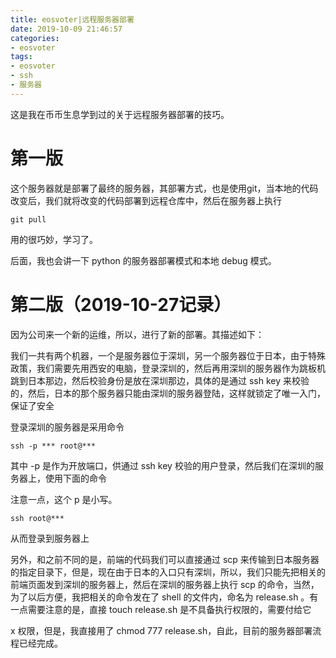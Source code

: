 ```yaml
---
title: eosvoter|远程服务器部署
date: 2019-10-09 21:46:57
categories:
- eosvoter
tags:
- eosvoter
- ssh
- 服务器
---
```

这是我在币币生息学到过的关于远程服务器部署的技巧。

<!-- more -->

# 第一版

这个服务器就是部署了最终的服务器，其部署方式，也是使用git，当本地的代码改变后，我们就将改变的代码部署到远程仓库中，然后在服务器上执行

	git pull
	
用的很巧妙，学习了。

后面，我也会讲一下 python 的服务器部署模式和本地 debug 模式。

# 第二版（2019-10-27记录）

因为公司来一个新的运维，所以，进行了新的部署。其描述如下：

我们一共有两个机器，一个是服务器位于深圳，另一个服务器位于日本，由于特殊政策，我们需要先用西安的电脑，登录深圳的，然后再用深圳的服务器作为跳板机跳到日本那边，然后校验身份是放在深圳那边，具体的是通过 ssh key 来校验的，然后，日本的那个服务器只能由深圳的服务器登陆，这样就锁定了唯一入门，保证了安全

登录深圳的服务器是采用命令

	ssh -p *** root@***
	
其中 -p 是作为开放端口，供通过 ssh key 校验的用户登录，然后我们在深圳的服务器上，使用下面的命令

注意一点，这个 p 是小写。

	ssh root@***
	
从而登录到服务器上

另外，和之前不同的是，前端的代码我们可以直接通过 scp 来传输到日本服务器的指定目录下，但是，现在由于日本的入口只有深圳，所以，我们只能先把相关的前端页面发到深圳的服务器上，然后在深圳的服务器上执行 scp 的命令，当然，为了以后方便，我把相关的命令发在了 shell 的文件内，命名为 release.sh 。有一点需要注意的是，直接 touch release.sh 是不具备执行权限的，需要付给它

x 权限，但是，我直接用了 chmod 777 release.sh，自此，目前的服务器部署流程已经完成。
